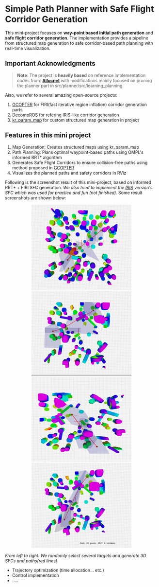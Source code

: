 # Simple Path Planner with Safe Flight Corridor Generation

This mini-project focuses on **way-point based initial path generation** and **safe flight corridor generation**. The implementation provides a pipeline from structured map generation to safe corridor-based path planning with real-time visualization.

## Important Acknowledgments

> **Note**: The project is **heavily based** on reference implementation codes from: 
**[Allocnet](https://github.com/KumarRobotics/AllocNet)**
 with modifications mainly focused on pruning the planner part in src/planner/src/learning_planning.

Also, we refer to several amazing open-source projects:

1. [GCOPTER](https://github.com/ZJU-FAST-Lab/GCOPTER) for FIRI(fast iterative region inflation) corridor generation parts
2. [DecompROS](https://github.com/sikang/DecompROS) for refering IRIS-like corridor generation 
3. [kr_param_map](https://github.com/KumarRobotics/kr_param_map) for custom structured map generation in project

## Features in this mini project
1. Map Generation: Creates structured maps using kr_param_map
2. Path Planning: Plans optimal waypoint-based paths using OMPL's informed RRT* algorithm
3. Generates Safe Flight Corridors to ensure collision-free paths using method proposed in [GCOPTER](https://github.com/ZJU-FAST-Lab/GCOPTER)
4. Visualizes the planned paths and safety corridors in RViz

Following is the screenshot result of this mini-project, based on informed RRT* + FIRI SFC generation. *We also tried to implement the [IRIS](https://github.com/sikang/DecompROS) version's SFC which was used for practice and fun (not finished).* Some result screenshots are shown below:

<p align="center">
  <img src="src/planner/images/1-1.png" width="330" height="280" />
  <img src="src/planner/images/1-2.png" width="330" height="280" />
  <img src="src/planner/images/1-3.png" width="330" height="280" />
  <img src="src/planner/images/1-4.png" width="330" height="280" />
</p>

*From left to right: We randomly select several targets and generate 3D SFCs and paths(red lines)*

- Trajectory optimization (time allocation... etc.)
- Control implementation
- .....
